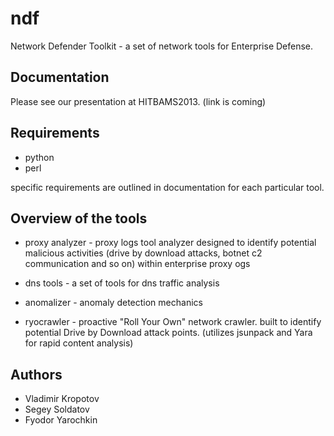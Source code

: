 ndf
===

Network Defender Toolkit - a set of network tools for Enterprise Defense.

Documentation
-------------
Please see our presentation at HITBAMS2013. (link is coming)

Requirements
------------
* python
* perl

specific requirements are outlined in documentation for each particular tool.


Overview of the tools
---------------------

* proxy analyzer - proxy logs tool analyzer designed to identify potential malicious activities (drive by download attacks, botnet c2 communication and so on) within
enterprise proxy ogs

* dns tools - a set of tools for dns traffic analysis

* anomalizer - anomaly detection mechanics

* ryocrawler - proactive "Roll Your Own" network crawler. built to identify potential Drive by Download attack points. (utilizes jsunpack and Yara for rapid content analysis)




Authors
-------------------
* Vladimir Kropotov
* Segey Soldatov
* Fyodor Yarochkin
